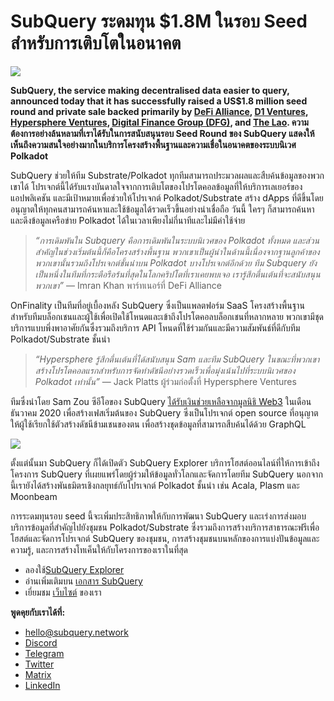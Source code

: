 # SubQuery ระดมทุน $1.8M ในรอบ Seed สำหรับการเติบโตในอนาคต

![](https://miro.medium.com/max/1400/0*CrM8-LKRt3slWAsN)

**SubQuery, the service making decentralised data easier to query, announced today that it has successfully raised a US$1.8 million seed round and private sale backed primarily by [DeFi Alliance](https://defialliance.co/), [D1 Ventures](https://d1.ventures/), [Hypersphere Ventures](https://hypersphere.ventures/), [Digital Finance Group (DFG)](https://www.dfg.group/), and [The Lao](https://www.thelao.io/). ความต้องการอย่างล้นหลามที่เราได้รับในการสนับสนุนรอบ Seed Round ของ SubQuery แสดงให้เห็นถึงความสนใจอย่างมากในบริการโครงสร้างพื้นฐานและความเชื่อในอนาคตของระบบนิเวศ Polkadot**

SubQuery ช่วยให้ทีม Substrate/Polkadot ทุกทีมสามารถประมวลผลและสืบค้นข้อมูลของพวกเขาได้ โปรเจกต์นี้ได้รับแรงบันดาลใจจากการเติบโตของโปรโตคอลข้อมูลที่ให้บริการเลเยอร์ของแอปพลิเคชัน และมีเป้าหมายเพื่อช่วยให้โปรเจกต์ Polkadot/Substrate สร้าง dApps ที่ดีขึ้นโดยอนุญาตให้ทุกคนสามารถค้นหาและใช้ข้อมูลได้รวดเร็วขึ้นอย่างน่าเชื่อถือ วันนี้ ใครๆ ก็สามารถค้นหาและดึงข้อมูลเครือข่าย Polkadot ได้ในเวลาเพียงไม่กี่นาทีและไม่มีค่าใช้จ่าย

> _“การเดิมพันใน Subquery คือการเดิมพันในระบบนิเวศของ Polkadot ทั้งหมด และส่วนสำคัญในช่วงเริ่มต้นนี้ก็คือโครงสร้างพื้นฐาน พวกเขาเป็นผู้นำในด้านนี้เนื่องจากฐานลูกค้าของพวกเขานั้นรวมถึงโปรเจกต์ชั้นนำบน Polkadot บางโปรเจกต์อีกด้วย ทีม Subquery ยังเป็นหนึ่งในทีมที่กระตือรือร้นที่สุดในโลกคริปโตที่เราเคยพบเจอ เรารู้สึกตื่นเต้นที่จะสนับสนุนพวกเขา”_ — Imran Khan พาร์ทเนอร์ที่ DeFi Alliance

OnFinality เป็นทีมที่อยู่เบื้องหลัง SubQuery ซึ่งเป็นแพลตฟอร์ม SaaS โครงสร้างพื้นฐานสำหรับทีมบล็อกเชนและผู้ใช้เพื่อเปิดใช้โหนดและเข้าถึงโปรโตคอลบล็อกเชนที่หลากหลาย พวกเขามีชุดบริการแบบพึ่งพาอาศัยกันซึ่งรวมถึงบริการ API โหนดที่ใช้ร่วมกันและมีความสัมพันธ์ที่ดีกับทีม Polkadot/Substrate ชั้นนำ

> _“Hypersphere รู้สึกตื่นเต้นที่ได้สนับสนุน Sam และทีม SubQuery ในขณะที่พวกเขาสร้างโปรโตคอลแรกสำหรับการจัดทำดัชนีอย่างรวดเร็วเพื่อมุ่งเน้นไปที่ระบบนิเวศของ Polkadot เท่านั้น”_ — Jack Platts ผู้ร่วมก่อตั้งที่ Hypersphere Ventures

ทีมซึ่งนำโดย Sam Zou ซีอีโอของ SubQuery [ได้รับเงินช่วยเหลือจากมูลนิธิ Web3](https://subquery.medium.com/subquery-delivers-its-open-source-sdk-following-a-web3-foundation-grant-20da26ae87f) ในเดือนธันวาคม 2020 เพื่อสร้างเฟสเริ่มต้นของ SubQuery ซึ่งเป็นโปรเจกต์ open source ที่อนุญาตให้ผู้ใช้เรียกใช้ตัวสร้างดัชนีข้ามเชนของตน เพื่อสร้างชุดข้อมูลที่สามารถสืบค้นได้ด้วย GraphQL

![](https://miro.medium.com/max/1000/0*kjspGYRr_BtMk015)

ตั้งแต่นั้นมา SubQuery ก็ได้เปิดตัว SubQuery Explorer บริการโฮสต์ออนไลน์ที่ให้การเข้าถึงโครงการ SubQuery ที่เผยแพร่โดยผู้ร่วมให้ข้อมูลทั่วโลกและจัดการโดยทีม SubQuery นอกจากนี้เรายังได้สร้างพันธมิตรเชิงกลยุทธ์กับโปรเจกต์ Polkadot ชั้นนำ เช่น Acala, Plasm และ Moonbeam

การระดมทุนรอบ seed นี้จะเพิ่มประสิทธิภาพให้กับการพัฒนา SubQuery และเร่งการส่งมอบบริการข้อมูลที่สำคัญไปยังชุมชน Polkadot/Substrate ซึ่งรวมถึงการสร้างบริการสาธารณะฟรีเพื่อโฮสต์และจัดการโปรเจกต์ SubQuery ของชุมชน, การสร้างชุมชนบนหลักของการแบ่งปันข้อมูลและความรู้, และการสร้างโทเค็นให้กับโครงการของเราในที่สุด

-   ลองใช้[SubQuery Explorer](https://explorer.subquery.network/)
-   อ่านเพิ่มเติมบน [เอกสาร SubQuery](https://doc.subquery.network/)
-   เยี่ยมชม [เว็บไซต์](https://subquery.network/) ของเรา

**พูดคุยกับเราได้ที่:**

-   [hello@subquery.network](mailto:hello@subquery.network)
-   [Discord](https://discord.com/invite/78zg8aBSMG)
-   [Telegram](https://t.me/subquerynetwork)
-   [Twitter](https://twitter.com/subquerynetwork)
-   [Matrix](https://matrix.to/#/#subquery:matrix.org)
-   [LinkedIn](https://www.linkedin.com/company/subquery)